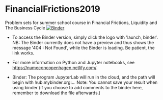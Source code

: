 # FinancialFrictions2019
Problem sets for summer school course in Financial Frictions, Liquidity and The Business Cycle
[![Binder](https://mybinder.org/badge_logo.svg)](https://mybinder.org/v2/gh/ChampionApe/FinancialFrictions2019.git/master?urlpath=lab)

- To access the Binder version, simply click the logo with 'launch, binder'. NB: The Binder currently does not have a preview and thus shows the message '404 : Not Found', while the Binder is loading. Be patient, the link works. 

- For more information on Python and Jupyter notebooks, see https://numeconcopenhagen.netlify.com/.

- Binder: The program JupyterLab will run in the cloud, and the path will begin with hub.mybinder.org:...
Note: You cannot save your result when using binder (if you choose to add comments to the binder here, remember to download the file afterwards.)
